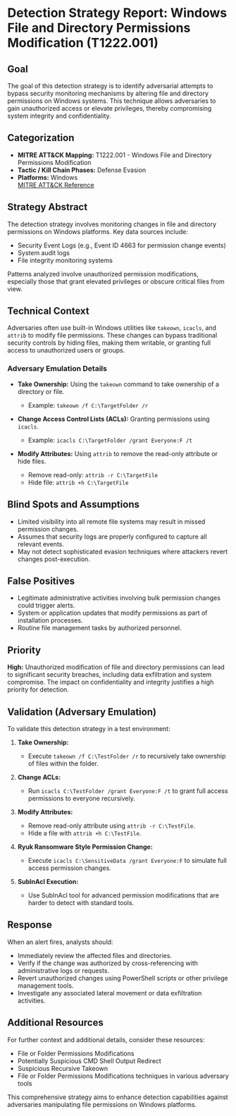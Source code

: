 # Detection Strategy Report: Windows File and Directory Permissions Modification (T1222.001)

## Goal

The goal of this detection strategy is to identify adversarial attempts to bypass security monitoring mechanisms by altering file and directory permissions on Windows systems. This technique allows adversaries to gain unauthorized access or elevate privileges, thereby compromising system integrity and confidentiality.

## Categorization

- **MITRE ATT&CK Mapping:** T1222.001 - Windows File and Directory Permissions Modification
- **Tactic / Kill Chain Phases:** Defense Evasion
- **Platforms:** Windows  
  [MITRE ATT&CK Reference](https://attack.mitre.org/techniques/T1222/001)

## Strategy Abstract

The detection strategy involves monitoring changes in file and directory permissions on Windows platforms. Key data sources include:

- Security Event Logs (e.g., Event ID 4663 for permission change events)
- System audit logs
- File integrity monitoring systems

Patterns analyzed involve unauthorized permission modifications, especially those that grant elevated privileges or obscure critical files from view.

## Technical Context

Adversaries often use built-in Windows utilities like `takeown`, `icacls`, and `attrib` to modify file permissions. These changes can bypass traditional security controls by hiding files, making them writable, or granting full access to unauthorized users or groups.

### Adversary Emulation Details

- **Take Ownership:** Using the `takeown` command to take ownership of a directory or file.
  - Example: `takeown /f C:\TargetFolder /r`
  
- **Change Access Control Lists (ACLs):** Granting permissions using `icacls`.
  - Example: `icacls C:\TargetFolder /grant Everyone:F /t`

- **Modify Attributes:** Using `attrib` to remove the read-only attribute or hide files.
  - Remove read-only: `attrib -r C:\TargetFile`
  - Hide file: `attrib +h C:\TargetFile`

## Blind Spots and Assumptions

- Limited visibility into all remote file systems may result in missed permission changes.
- Assumes that security logs are properly configured to capture all relevant events.
- May not detect sophisticated evasion techniques where attackers revert changes post-execution.

## False Positives

- Legitimate administrative activities involving bulk permission changes could trigger alerts.
- System or application updates that modify permissions as part of installation processes.
- Routine file management tasks by authorized personnel.

## Priority

**High:** Unauthorized modification of file and directory permissions can lead to significant security breaches, including data exfiltration and system compromise. The impact on confidentiality and integrity justifies a high priority for detection.

## Validation (Adversary Emulation)

To validate this detection strategy in a test environment:

1. **Take Ownership:**
   - Execute `takeown /f C:\TestFolder /r` to recursively take ownership of files within the folder.
   
2. **Change ACLs:**
   - Run `icacls C:\TestFolder /grant Everyone:F /t` to grant full access permissions to everyone recursively.

3. **Modify Attributes:**
   - Remove read-only attribute using `attrib -r C:\TestFile`.
   - Hide a file with `attrib +h C:\TestFile`.

4. **Ryuk Ransomware Style Permission Change:**
   - Execute `icacls C:\SensitiveData /grant Everyone:F` to simulate full access permission changes.

5. **SubInAcl Execution:**
   - Use SubInAcl tool for advanced permission modifications that are harder to detect with standard tools.

## Response

When an alert fires, analysts should:

- Immediately review the affected files and directories.
- Verify if the change was authorized by cross-referencing with administrative logs or requests.
- Revert unauthorized changes using PowerShell scripts or other privilege management tools.
- Investigate any associated lateral movement or data exfiltration activities.

## Additional Resources

For further context and additional details, consider these resources:

- File or Folder Permissions Modifications
- Potentially Suspicious CMD Shell Output Redirect
- Suspicious Recursive Takeown
- File or Folder Permissions Modifications techniques in various adversary tools

This comprehensive strategy aims to enhance detection capabilities against adversaries manipulating file permissions on Windows platforms.